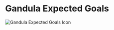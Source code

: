 # Gandula Expected Goals

![Gandula Expected Goals Icon](https://github.com/user-attachments/assets/f9919208-60b5-4778-a967-ced8d3867cb9)